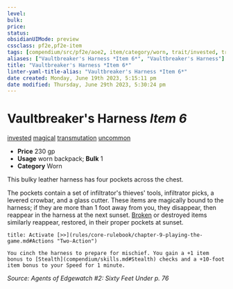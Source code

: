 ```yaml
---
level:
bulk:
price:
status:
obsidianUIMode: preview
cssclass: pf2e,pf2e-item
tags: [compendium/src/pf2e/aoe2, item/category/worn, trait/invested, trait/magical, trait/transmutation, trait/uncommon]
aliases: ["Vaultbreaker's Harness *Item 6*", "Vaultbreaker's Harness"]
title: "Vaultbreaker's Harness *Item 6*"
linter-yaml-title-alias: "Vaultbreaker's Harness *Item 6*"
date created: Monday, June 19th 2023, 5:15:11 pm
date modified: Thursday, June 29th 2023, 5:30:24 pm
---
```


# Vaultbreaker's Harness *Item 6*

[invested](rules/traits/invested.md) [magical](rules/traits/magical.md) [transmutation](rules/traits/transmutation.md) [uncommon](rules/traits/uncommon.md)  

- **Price** 230 gp
- **Usage** worn backpack; **Bulk** 1
- **Category** Worn

This bulky leather harness has four pockets across the chest.

The pockets contain a set of infiltrator's thieves' tools, infiltrator picks, a levered crowbar, and a glass cutter. These items are magically bound to the harness; if they are more than 1 foot away from you, they disappear, then reappear in the harness at the next sunset. [Broken](rules/conditions.md#Broken) or destroyed items similarly reappear, restored, in their proper pockets at sunset.

```ad-embed-ability
title: Activate [>>](rules/core-rulebook/chapter-9-playing-the-game.md#Actions "Two-Action")

You cinch the harness to prepare for mischief. You gain a +1 item bonus to [Stealth](compendium/skills.md#Stealth) checks and a +10-foot item bonus to your Speed for 1 minute.
```

*Source: Agents of Edgewatch #2: Sixty Feet Under p. 76*
